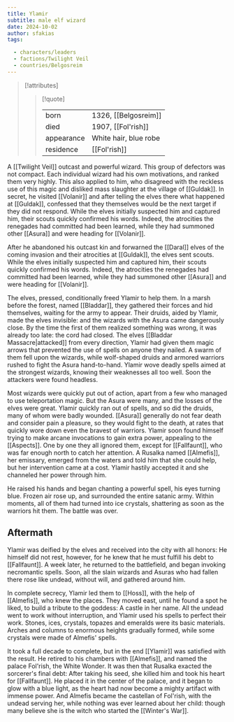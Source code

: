 ```yaml
---
title: Ylamir
subtitle: male elf wizard
date: 2024-10-02
author: sfakias
tags:

  - characters/leaders
  - factions/Twilight Veil
  - countries/Belgosreim
---
```

> [!attributes]
> 
> > [!quote]
> >
> > | | |
> > | --- | --- |
> > | born | 1326, [[Belgosreim]] |
> > | died | 1907, [[Fol'rish]] |
> > | appearance | White hair, blue robe |
> > | residence | [[Fol'rish]] |

A [[Twilight Veil]] outcast and powerful wizard. This group of defectors was not compact. Each individual wizard had his own motivations, and ranked them very highly. This also applied to him, who disagreed with the reckless use of this magic and disliked mass slaughter at the village of [[Guldak]]. In secret, he visited [[Volanir]] and after telling the elves there what happened at [[Guldak]], confessed that they themselves would be the next target if they did not respond. While the elves initially suspected him and captured him, their scouts quickly confirmed his words. Indeed, the atrocities the renegades had committed had been learned, while they had summoned other [[Asura]] and were heading for [[Volanir]].

After he abandoned his outcast kin and forwarned the [[Daral]] elves of the coming invasion and their atrocities at [[Guldak]], the elves sent scouts. While the elves initially suspected him and captured him, their scouts quickly confirmed his words. Indeed, the atrocities the renegades had committed had been learned, while they had summoned other [[Asura]] and were heading for [[Volanir]].

The elves, pressed, conditionally freed Ylamir to help them. In a marsh before the forest, named [[Bladdar]], they gathered their forces and hid themselves, waiting for the army to appear. Their druids, aided by Ylamir, made the elves invisible: and the wizards with the Asura came dangerously close. By the time the first of them realized something was wrong, it was already too late: the cord had closed. The elves [[Bladdar Massacre|attacked]] from every direction, Ylamir had given them magic arrows that prevented the use of spells on anyone they nailed. A swarm of them fell upon the wizards, while wolf-shaped druids and armored warriors rushed to fight the Asura hand-to-hand. Ylamir wove deadly spells aimed at the strongest wizards, knowing their weaknesses all too well. Soon the attackers were found headless.

Most wizards were quickly put out of action, apart from a few who managed to use teleportation magic. But the Asura were many, and the losses of the elves were great. Ylamir quickly ran out of spells, and so did the druids, many of whom were badly wounded. [[Asura]] generally do not fear death and consider pain a pleasure, so they would fight to the death, at rates that quickly wore down even the bravest of warriors. Ylamir soon found himself trying to make arcane invocations to gain extra power, appealing to the [[Aspects]]. One by one they all ignored them, except for [[Fallfaunt]], who was far enough north to catch her attention. A Rusalka named [[Almefis]], her emissary, emerged from the waters and told him that she could help, but her intervention came at a cost. Ylamir hastily accepted it and she channeled her power through him.

He raised his hands and began chanting a powerful spell, his eyes turning blue. Frozen air rose up, and surrounded the entire satanic army. Within moments, all of them had turned into ice crystals, shattering as soon as the warriors hit them. The battle was over.

## Aftermath

Ylamir was deified by the elves and received into the city with all honors: He himself did not rest, however, for he knew that he must fulfill his debt to [[Fallfaunt]]. A week later, he returned to the battlefield, and began invoking necromantic spells. Soon, all the slain wizards and Asuras who had fallen there rose like undead, without will, and gathered around him.

In complete secrecy, Ylamir led them to [[Hoss]], with the help of [[Almefis]], who knew the places. They moved east, until he found a spot he liked, to build a tribute to the goddess: A castle in her name. All the undead went to work without interruption, and Ylamir used his spells to perfect their work. Stones, ices, crystals, topazes and emeralds were its basic materials. Arches and columns to enormous heights gradually formed, while some crystals were made of Almefis' spells.

It took a full decade to complete, but in the end [[Ylamir]] was satisfied with the result. He retired to his chambers with [[Almefis]], and named the palace Fol'rish, the White Wonder. It was then that Rusalka exacted the sorcerer's final debt: After taking his seed, she killed him and took his heart for [[Fallfaunt]]. He placed it in the center of the palace, and it began to glow with a blue light, as the heart had now become a mighty artifact with immense power. And Almefis became the castellan of Fol'rish, with the undead serving her, while nothing was ever learned about her child: though many believe she is the witch who started the [[Winter's War]].